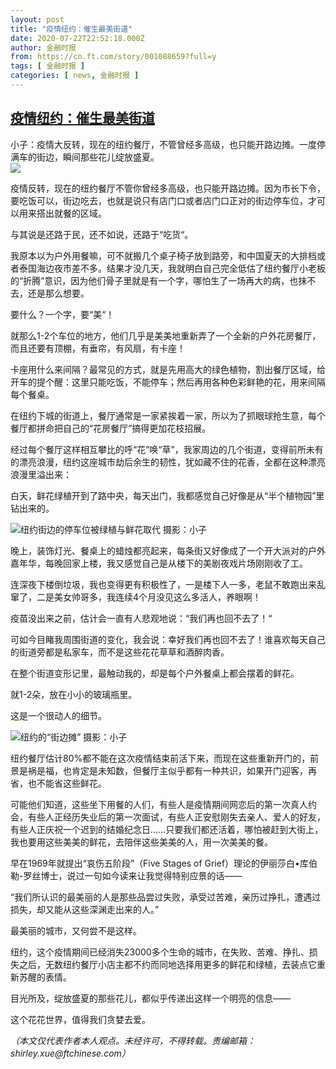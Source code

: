 ```yaml
---
layout: post
title: "疫情纽约：催生最美街道"
date: 2020-07-22T22:52:18.000Z
author: 金融时报
from: https://cn.ft.com/story/001088659?full=y
tags: [ 金融时报 ]
categories: [ news, 金融时报 ]
---
```

<!--1595458338000-->
[疫情纽约：催生最美街道](https://cn.ft.com/story/001088659?full=y)
------

<div>
<div></div><div class="story-lead">小子：疫情大反转，现在的纽约餐厅，不管曾经多高级，也只能开路边摊。一度停满车的街边，瞬间那些花儿绽放盛夏。</div><div class=" story-image image"><img src="https://thumbor.ftacademy.cn/unsafe/1340x754/https://thumbor.ftacademy.cn/unsafe/picture/0/000097800_piclink.jpg"></div><div class="story-body"><div id="story-body-container"><p>疫情反转，现在的纽约餐厅不管你曾经多高级，也只能开路边摊。因为市长下令，要吃饭可以，街边吃去，也就是说只有店门口或者店门口正对的街边停车位，才可以用来搭出就餐的区域。</p><p>与其说是还路于民，还不如说，还路于“吃货“。</p><p>我原本以为户外用餐嘛，可不就搬几个桌子椅子放到路旁，和中国夏天的大排档或者泰国海边夜市差不多。结果才没几天，我就明白自己完全低估了纽约餐厅小老板的“折腾”意识，因为他们骨子里就是有一个字，哪怕生了一场再大的病，也抹不去，还是那么想要。</p><p>要什么？一个字，要“美“！</p><div  data-o-ads-name="mpu-middle1" class="o-ads in-article-advert" data-o-ads-formats-default="false"  data-o-ads-formats-small="FtcMobileMpu"  data-o-ads-formats-medium="FtcMpu" data-o-ads-formats-large="FtcMpu" data-o-ads-formats-extra="FtcMpu" data-o-ads-targeting="cnpos=middle1;" data-cy='[{"devices":["PC","iPhoneWeb","AndroidWeb","iPhoneApp","AndroidApp"],"pattern":"MPU","position":"Middle1","container":"mpuInStory"}]'></div><p>就那么1-2个车位的地方，他们几乎是美美地重新弄了一个全新的户外花房餐厅，而且还要有顶棚，有垂帘，有风扇，有卡座！</p><p>卡座用什么来间隔？最常见的方式，就是先用高大的绿色植物，割出餐厅区域，给开车的提个醒：这里只能吃饭，不能停车；然后再用各种色彩鲜艳的花，用来间隔每个餐桌。</p><p>在纽约下城的街道上，餐厅通常是一家紧挨着一家，所以为了抓眼球抢生意，每个餐厅都拼命把自己的“花房餐厅”搞得更加花枝招展。</p><p>经过每个餐厅这样相互攀比的呼“花”唤“草”，我家周边的几个街道，变得前所未有的漂亮浪漫，纽约这座城市劫后余生的韧性，犹如藏不住的花香，全都在这种漂亮浪漫里溢出来：</p><p>白天，鲜花绿植开到了路中央，每天出门，我都感觉自己好像是从“半个植物园”里钻出来的。</p><div class="pic"><img src="https://thumbor.ftacademy.cn/unsafe/picture/0/000097790_piclink.jpg">纽约街边的停车位被绿植与鲜花取代  摄影：小子</div><p>晚上，装饰灯光、餐桌上的蜡烛都亮起来，每条街又好像成了一个开大派对的户外嘉年华，每晚回家上楼，我又感觉自己是从楼下的美剧夜戏片场刚刚收了工。</p><div data-o-ads-name="mpu-middle2" class="o-ads in-article-advert" data-o-ads-formats-default="false"  data-o-ads-formats-small="FtcMobileMpu"  data-o-ads-formats-medium="false" data-o-ads-formats-large="false" data-o-ads-formats-extra="false" data-o-ads-targeting="cnpos=middle2;" data-cy='[{"devices":["iPhoneWeb","AndroidWeb","iPhoneApp","AndroidApp"],"pattern":"MPU","position":"Middle2","container":"mpuInStory"}]'></div><p>连深夜下楼倒垃圾，我也变得更有积极性了，一是楼下人一多，老鼠不敢跑出来乱窜了，二是美女帅哥多，我连续4个月没见这么多活人，养眼啊！</p><p>疫苗没出来之前，估计会一直有人悲观地说：“我们再也回不去了！“</p><p>可如今目睹我周围街道的变化，我会说：幸好我们再也回不去了！谁喜欢每天自己的街道旁都是私家车，而不是这些花花草草和酒醉肉香。</p><p>在整个街道变形记里，最触动我的，却是每个户外餐桌上都会摆着的鲜花。</p><p>就1-2朵，放在小小的玻璃瓶里。</p><div data-o-ads-name="mpu-middle3" class="o-ads in-article-advert" data-o-ads-formats-default="false"  data-o-ads-formats-small="FtcMobileMpu"  data-o-ads-formats-medium="false" data-o-ads-formats-large="false" data-o-ads-formats-extra="false" data-o-ads-targeting="cnpos=middle3;" data-cy='[{"devices":["iPhoneWeb","AndroidWeb","iPhoneApp","AndroidApp"],"pattern":"MPU","position":"Middle3","container":"mpuInStory"}]'></div><p>这是一个很动人的细节。</p><div class="pic"><img src="https://thumbor.ftacademy.cn/unsafe/picture/9/000097789_piclink.jpg">纽约的“街边摊” 摄影：小子</div><p>纽约餐厅估计80%都不能在这次疫情结束前活下来，而现在这些重新开门的，前景是祸是福，也肯定是未知数，但餐厅主似乎都有一种共识，如果开门迎客，再省，也不能省这些鲜花。</p><p>可能他们知道，这些坐下用餐的人们，有些人是疫情期间网恋后的第一次真人约会，有些人正经历失业后的第一次面试，有些人正安慰刚失去亲人、爱人的好友，有些人正庆祝一个迟到的结婚纪念日……只要我们都还活着，哪怕被赶到大街上，我也要用这些美美的鲜花，去陪伴这些美美的人，用一次美美的餐。</p><p>早在1969年就提出“哀伤五阶段”（Five Stages of Grief）理论的伊丽莎白•库伯勒-罗丝博士，说过一句如今读来让我觉得特别应景的话——</p><p>“我们所认识的最美丽的人是那些品尝过失败，承受过苦难，亲历过挣扎，遭遇过损失，却又能从这些深渊走出来的人。”</p><div data-o-ads-name="mpu-middle4" class="o-ads in-article-advert" data-o-ads-formats-default="false"  data-o-ads-formats-small="FtcMobileMpu"  data-o-ads-formats-medium="false" data-o-ads-formats-large="false" data-o-ads-formats-extra="false" data-o-ads-targeting="cnpos=middle4;" data-cy='[{"devices":["iPhoneWeb","AndroidWeb","iPhoneApp","AndroidApp"],"pattern":"MPU","position":"Middle4","container":"mpuInStory"}]'></div><p>最美丽的城市，又何尝不是这样。</p><p>纽约，这个疫情期间已经消失23000多个生命的城市，在失败、苦难、挣扎、损失之后，无数纽约餐厅小店主都不约而同地选择用更多的鲜花和绿植，去装点它重新苏醒的表情。</p><p>目光所及，绽放盛夏的那些花儿，都似乎传递出这样一个明亮的信息——</p><p>这个花花世界，值得我们贪婪去爱。</p><p><i>（本文仅代表作者本人观点。未经许可，不得转载。责编邮箱：shirley.xue@ftchinese.com）</i></p></div><div class="clearfloat"></div></div>
</div>

